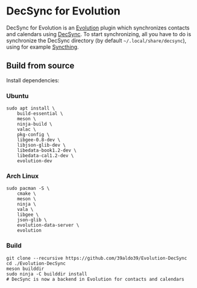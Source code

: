 DecSync for Evolution
=====================

DecSync for Evolution is an [Evolution](https://wiki.gnome.org/Apps/Evolution) plugin which synchronizes contacts and calendars using [DecSync](https://github.com/39aldo39/DecSync). To start synchronizing, all you have to do is synchronize the DecSync directory (by default `~/.local/share/decsync`), using for example [Syncthing](https://syncthing.net).

## Build from source

Install dependencies:

### Ubuntu

```
sudo apt install \
	build-essential \
	meson \
	ninja-build \
	valac \
	pkg-config \
	libgee-0.8-dev \
	libjson-glib-dev \
	libedata-book1.2-dev \
	libedata-cal1.2-dev \
	evolution-dev
```

### Arch Linux

```
sudo pacman -S \
	cmake \
	meson \
	ninja \
	vala \
	libgee \
	json-glib \
	evolution-data-server \
	evolution
```

### Build

```
git clone --recursive https://github.com/39aldo39/Evolution-DecSync
cd ./Evolution-DecSync
meson builddir
sudo ninja -C builddir install
# DecSync is now a backend in Evolution for contacts and calendars
```
